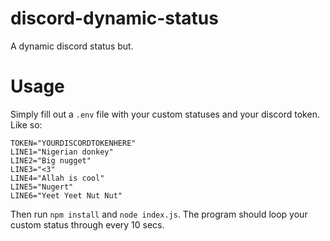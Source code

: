 # discord-dynamic-status
A dynamic discord status but.
# Usage
Simply fill out a `.env` file with your custom statuses and your discord token. Like so:
```env
TOKEN="YOURDISCORDTOKENHERE"
LINE1="Nigerian donkey"
LINE2="Big nugget"
LINE3="<3"
LINE4="Allah is cool"
LINE5="Nugert"
LINE6="Yeet Yeet Nut Nut"
```
Then run `npm install` and `node index.js`. The program should loop your custom status through every 10 secs.
